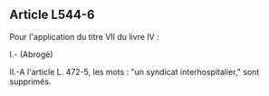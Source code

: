 ## Article L544-6

Pour l'application du titre VII du livre IV :

I.- (Abrogé)

II.-A l'article L. 472-5, les mots : "un syndicat interhospitalier," sont supprimés.


